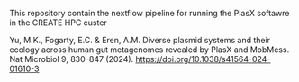 This repository contain the nextflow pipeline for running the PlasX softawre in the CREATE HPC custer

Yu, M.K., Fogarty, E.C. & Eren, A.M. Diverse plasmid systems and their ecology across human gut metagenomes revealed by PlasX and MobMess. Nat Microbiol 9, 830–847 (2024). https://doi.org/10.1038/s41564-024-01610-3

